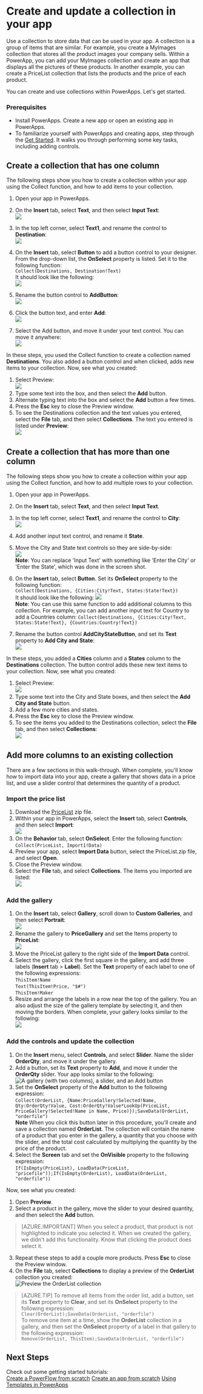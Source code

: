 <properties
	pageTitle="Create and update a collection in PowerApps | Microsoft Azure"
	description="Create collections and add columns to existing collections"
	services="power-apps"
	documentationCenter="" 
	authors="MandiOhlinger"
	manager="dwrede"
	editor=""/>

<tags
   ms.service="power-apps"
   ms.devlang="na"
   ms.topic="article"
   ms.tgt_pltfrm="na"
   ms.workload="" 
   ms.date="09/17/2015"
   ms.author="mandia"/>


# Create and update a collection in your app
Use a collection to store data that can be used in your app. A collection is a group of items that are similar. For example, you create a MyImages collection that stores all the product images your company sells. Within a PowerApp, you can add your MyImages collection and create an app that displays all the pictures of these products. In another example, you can create a PriceList collection that lists the products and the price of each product. 

You can create and use collections within PowerApps. Let's get started.

### Prerequisites 
- Install PowerApps. Create a new app or open an existing app in PowerApps.
- To familiarize yourself with PowerApps and creating apps, step through the [Get Started](get-started-test-drive.md ). It walks you through performing some key tasks, including adding controls.

## Create a collection that has one column
The following steps show you how to create a collection within your app using the Collect function, and how to add items to your collection. 

1. Open your app in PowerApps.
1. On the **Insert** tab, select **Text**, and then select **Input Text**:  
![][1]  

2. In the top left corner, select **Text1**, and rename the control to **Destination**:  
![][2]  

3. On the **Insert** tab, select **Button** to add a button control to your designer. From the drop-down list, the **OnSelect** property is listed. Set it to the following function:  
```Collect(Destinations, Destination!Text)```  
It should look like the following:  
![][3]  

4. Rename the button control to **AddButton**:  
![][4]  
5. Click the button text, and enter **Add**:  
![][5]  
6. Select the Add button, and move it under your text control. You can move it anywhere:  
![][6]  


In these steps, you used the Collect function to create a collection named **Destinations**. You also added a button control and when clicked, adds new items to your collection. Now, see what you created:

1. Select Preview:  
![][7]  
2. Type some text into the box, and then select the **Add** button.
3. Alternate typing text into the box and select the **Add** button a few times.
4. Press the **Esc** key to close the Preview window.
5. To see the Destinations collection and the text values you entered, select the **File** tab, and then select **Collections**. The text you entered is listed under **Preview**:  
![][8]


## Create a collection that has more than one column
The following steps show you how to create a collection within your app using the Collect function, and how to add multiple rows to your collection. 

1. Open your app in PowerApps.
1. On the **Insert** tab, select **Text**, and then select **Input Text**.
2. In the top left corner, select **Text1**, and rename the control to **City**:  
![][9]  
3. Add another input text control, and rename it **State**.
4. Move the City and State text controls so they are side-by-side:  
![][10]  
	**Note**: You can replace 'Input Text' with something like 'Enter the City' or 'Enter the State', which was done in the screen shot.
5. On the **Insert** tab, select **Button**. Set its **OnSelect** property to the following function:  
```Collect(Destinations, {Cities:City!Text, States:State!Text})```  
It should look like the following: 
![][11]  
	**Note**: You can use this same function to add additional columns to this collection. For example, you can add another input text for Country to add a Countries column: `Collect(Destinations, {Cities:City!Text, States:State!Text}, {Countries:Country!Text})`
 
6. Rename the button control **AddCityStateButton**, and set its **Text** property to **Add City and State**:  
![][12]  


In these steps, you added a **Cities** column and a **States** column to the **Destinations** collection. The button control adds these new text items to your collection. Now, see what you created:

1. Select Preview:  
![][7]  
2. Type some text into the City and State boxes, and then select the **Add City and State** button.
3. Add a few more cities and states.
4. Press the **Esc** key to close the Preview window.
5. To see the items you added to the Destinations collection, select the **File** tab, and then select **Collections**:  
![][13] 


## Add more columns to an existing collection
There are a few sections in this walk-through. When complete, you'll know how to import data into your app, create a gallery that shows data in a price list, and use a slider control that determines the quantity of a product. 

### Import the price list
1. Download the [PriceList](https://gallery.technet.microsoft.com/Sample-data-for-Show-a-set-5933d4c7) zip file.
2. Within your app in PowerApps, select the **Insert** tab, select **Controls**, and then select **Import**:  
![][14]  
3. On the **Behavior** tab, select **OnSelect**. Enter the following function:  
```Collect(PriceList, Import1!Data)```  
4. Preview your app, select **Import Data** button, select the PriceList.zip file, and select **Open**.
5. Close the Preview window.
6. Select the **File** tab, and select **Collections**. The items you imported are listed:  
![][15] 


### Add the gallery
1. On the **Insert** tab, select **Gallery**, scroll down to **Custom Galleries**, and then select **Portrait**:    
![][16]  
2. Rename the gallery to **PriceGallery** and set the Items property to **PriceList**:  
![][18]  
3. Move the PriceList gallery to the right side of the **Import Data** control.
4. Select the gallery, click the first square in the gallery, and add three labels (**Insert** tab > **Label**). Set the **Text** property of each label to one of the following expressions:  
	``ThisItem!Name``  
``Text(ThisItem!Price, "$#")``  
``ThisItem!Maker``   
5. Resize and arrange the labels in a row near the top of the gallery. You an also adjust the size of the gallery template by selecting it, and then moving the borders. When complete, your gallery looks similar to the following:  
![][19] 


### Add the controls and update the collection
1. On the **Insert** menu, select **Controls**, and select **Slider**. Name the slider **OrderQty**, and move it under the gallery.
2. Add a button, set its **Text** property to **Add**, and move it under the **OrderQty** slider. Your app looks similar to the following:  
![A gallery (with two columns), a slider, and an Add button][20] 
3. Set the **OnSelect** property of the **Add** button to the following expression:  
```Collect(OrderList, {Name:PriceGallery!Selected!Name, Qty:OrderQty!Value, Cost:OrderQty!Value*LookUp(PriceList, PriceGallery!Selected!Name in Name, Price)});SaveData(OrderList, "orderfile")```  
**Note** When you click this button later in this procedure, you'll create and save a collection named **OrderList**. The collection will contain the name of a product that you enter in the gallery, a quantity that you choose with the slider, and the total cost calculated by multiplying the quantity by the price of the product.
4. Select the **Screen** tab and set the **OnVisible** property to the following expression:  
```If(IsEmpty(PriceList), LoadData(PriceList, "pricefile"));If(IsEmpty(OrderList), LoadData(OrderList, "orderfile"))```

Now, see what you created:

1. Open **Preview**.
2. Select a product in the gallery, move the slider to your desired quantity, and then select the **Add** button.  
> [AZURE.IMPORTANT] When you select a product, that product is not highlighted to indicate you selected it. When we created the gallery, we didn't add this functionality. Know that clicking the product does select it.
3. Repeat these steps to add a couple more products. Press **Esc** to close the Preview window.
4. On the **File** tab, select **Collections** to display a preview of the **OrderList** collection you created:  
![Preview the OrderList collection][21] 


> [AZURE.TIP] To remove all items from the order list, add a button, set its **Text** property to **Clear**, and set its **OnSelect** property to the following expression:  
```Clear(OrderList);SaveData(OrderList, "orderfile")```  
To remove one item at a time, show the **OrderList** collection in a gallery, and then set the **OnSelect** property of a label in that gallery to the following expression:  
```Remove(OrderList, ThisItem);SaveData(OrderList, "orderfile")```

## Next Steps
Check out some getting started tutorials:  
[Create a PowerFlow from scratch](powerapps-tutorial-blankpowerflow.md)
[Create an app from scratch](powerapps-tutorial-pcselector.md)
[Using Templates in PowerApps](powerapps-tutorial-templates.md)


[1]: ./media/create-update-collection/insertmenu-inputtext.png
[2]: ./media/create-update-collection/renametext.png
[3]: ./media/create-update-collection/buttononselect.png
[4]: ./media/create-update-collection/renamebutton.png
[5]: ./media/create-update-collection/buttontext.png
[6]: ./media/create-update-collection/buttonundertext.png
[7]: ./media/create-update-collection/preview.png
[8]: ./media/create-update-collection/existingcollections.png
[9]: ./media/create-update-collection/renametext-city.png
[10]: ./media/create-update-collection/citystate.png
[11]: ./media/create-update-collection/buttononselectcitystate.png
[12]: ./media/create-update-collection/buttononcitystate.png
[13]: ./media/create-update-collection/existingcollectionscitystate.png
[14]: ./media/create-update-collection/import.png
[15]: ./media/create-update-collection/pricelistcollection.png
[16]: ./media/create-update-collection/portrait.png
[18]: ./media/create-update-collection/galleryitems.png
[19]: ./media/create-update-collection/gallerylabels.png
[20]: ./media/create-update-collection/slider.png
[21]: ./media/create-update-collection/existingcollectionsorderlist.png